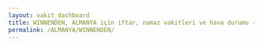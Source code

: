 ```yaml
---
layout: vakit_dashboard
title: WINNENDEN, ALMANYA için iftar, namaz vakitleri ve hava durumu - ilçe/eyalet seç
permalink: /ALMANYA/WINNENDEN/
---
```


<script type="text/javascript">
  var GLOBAL_COUNTRY = 'ALMANYA';
  var GLOBAL_CITY = 'WINNENDEN';
  var GLOBAL_STATE = '';
  var lat = 72;
  var lon = 21;
</script>
